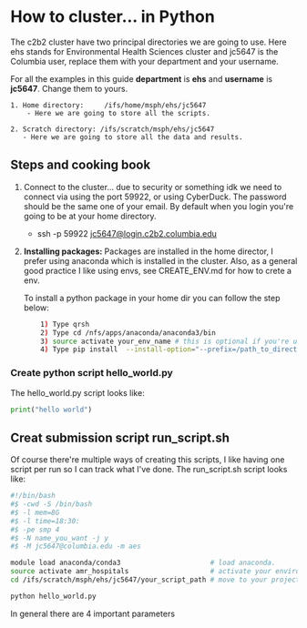 # How to cluster... in Python

The c2b2 cluster have two principal directories we are going to use. Here ehs stands for Environmental Health Sciences cluster and jc5647 is the Columbia user, replace them with your department and your username.

For all the examples in this guide **department** is **ehs** and **username** is **jc5647**. Change them to yours.

    1. Home directory:     /ifs/home/msph/ehs/jc5647
        - Here we are going to store all the scripts.

    2. Scratch directory: /ifs/scratch/msph/ehs/jc5647
       - Here we are going to store all the data and results.
## Steps and cooking book

1. Connect to the cluster... due to security or something idk we need to connect via using the port 59922, or using CyberDuck. The password should be the same one of your email. By default when you login you're going to be at your home directory.

   -  ssh -p 59922 jc5647@login.c2b2.columbia.edu


2. **Installing packages:** Packages are installed in the home director, I prefer using anaconda which is installed in the cluster. Also, as a general good practice I like using envs, see CREATE_ENV.md for how to crete a env.

    To install a python package in your home dir you can follow the step below:
    ```bash
        1) Type qrsh
        2) Type cd /nfs/apps/anaconda/anaconda3/bin
        3) source activate your_env_name # this is optional if you're using or not an environment.
        4) Type pip install  --install-option="--prefix=/path_to_directory" package_name
    ```

### Create python script **hello_world.py**
The hello_world.py script looks like:

```python
print("hello world")
```

## Creat submission script run_script.sh

Of course there're multiple ways of creating this scripts, I like having one script per run so I can track what I've done. The run_script.sh script looks like:

```bash
#!/bin/bash
#$ -cwd -S /bin/bash
#$ -l mem=8G
#$ -l time=18:30:
#$ -pe smp 4
#$ -N name_you_want -j y
#$ -M jc5647@columbia.edu -m aes

module load anaconda/conda3                      # load anaconda.
source activate amr_hospitals                    # activate your environment.
cd /ifs/scratch/msph/ehs/jc5647/your_script_path # move to your project directory.

python hello_world.py
```

In general there are 4 important parameters
